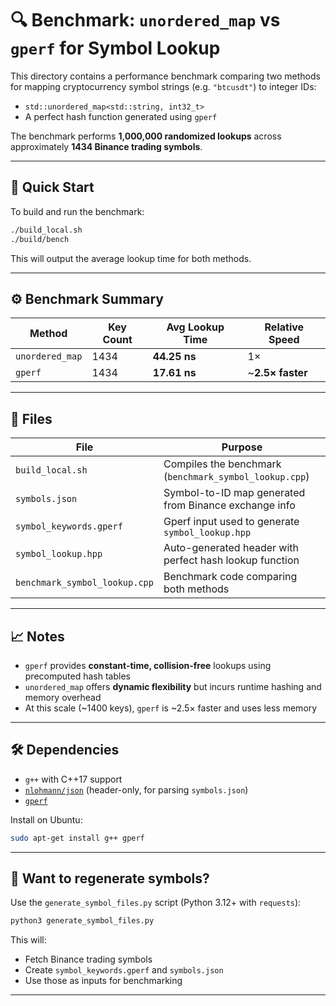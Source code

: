 # 🔍 Benchmark: `unordered_map` vs `gperf` for Symbol Lookup

This directory contains a performance benchmark comparing two methods for mapping cryptocurrency symbol strings (e.g. `"btcusdt"`) to integer IDs:

- `std::unordered_map<std::string, int32_t>`
- A perfect hash function generated using `gperf`

The benchmark performs **1,000,000 randomized lookups** across approximately **1434 Binance trading symbols**.

---

## 🚀 Quick Start

To build and run the benchmark:

```sh
./build_local.sh
./build/bench
```

This will output the average lookup time for both methods.

---

## ⚙️ Benchmark Summary

| Method             | Key Count | Avg Lookup Time | Relative Speed |
|--------------------|-----------|------------------|----------------|
| `unordered_map`     | 1434      | **44.25 ns**      | 1×             |
| `gperf`             | 1434      | **17.61 ns**      | ~**2.5× faster** |

---

## 📂 Files

| File                   | Purpose                                                                 |
|------------------------|-------------------------------------------------------------------------|
| `build_local.sh`       | Compiles the benchmark (`benchmark_symbol_lookup.cpp`)                  |
| `symbols.json`         | Symbol-to-ID map generated from Binance exchange info                   |
| `symbol_keywords.gperf`| Gperf input used to generate `symbol_lookup.hpp`                        |
| `symbol_lookup.hpp`    | Auto-generated header with perfect hash lookup function                 |
| `benchmark_symbol_lookup.cpp` | Benchmark code comparing both methods                         |

---

## 📈 Notes

- `gperf` provides **constant-time, collision-free** lookups using precomputed hash tables
- `unordered_map` offers **dynamic flexibility** but incurs runtime hashing and memory overhead
- At this scale (~1400 keys), `gperf` is ~2.5× faster and uses less memory

---

## 🛠️ Dependencies

- `g++` with C++17 support
- [`nlohmann/json`](https://github.com/nlohmann/json) (header-only, for parsing `symbols.json`)
- [`gperf`](https://www.gnu.org/software/gperf/)

Install on Ubuntu:

```sh
sudo apt-get install g++ gperf
```

---

## 🧪 Want to regenerate symbols?

Use the `generate_symbol_files.py` script (Python 3.12+ with `requests`):

```sh
python3 generate_symbol_files.py
```

This will:
- Fetch Binance trading symbols
- Create `symbol_keywords.gperf` and `symbols.json`
- Use those as inputs for benchmarking

---

